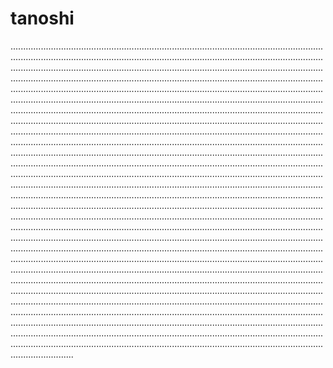 # tanoshi

.....................................................................................................................................................................................................................................................................................................................................................................................................................................................................................................................................................................................................................................................................................................................................................................................................................................................................................................................................................................................................................................................................................................................................................................................................................................................................................................................................................................................................................................................................................................................................................................................................................................................................................................................................................................................................................................................................................................................................................................................................................................................................................................................................................................................................................................................................................................................................................................................................................................................................................................................................................................................................................................................................................................................................................................................................................................................................................................................................................................................................................................................................................................................................................................................................................................................................................................................................................................................................................................................................................................................................................................................................................................................................................................................................................................
